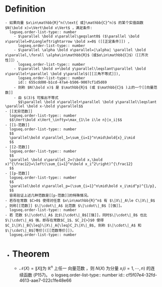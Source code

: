 # Definition
	- 如果向量 $x\in\mathbb{R}^n(\text{ 或}\mathbb{C}^n)$ 的某个实值函数 $N(\bold x)=\Vert\bold x\Vert$ ，满足条件:
	  logseq.order-list-type:: number
		- $\parallel \bold x\parallel\geqslant0$ ($\parallel \bold x\parallel=0\Longleftrightarrow \bold x=0$ ([[正定条件]]) ,
		  logseq.order-list-type:: number
		- $\parallel \alpha \bold x\parallel=|\alpha| \parallel \bold x\parallel,\forall \alpha\in\mathbb{R}$（或$α\in\mathbb{C}$）（[[齐次性]]）,
		  logseq.order-list-type:: number
		- $\parallel \bold x+\bold y\parallel\leqslant\parallel \bold x\parallel+\parallel \bold y\parallel$([[三角不等式]]),
		  logseq.order-list-type:: number
		  id:: 655cdd00-b1cd-47a4-b506-9007cf1d5d69
		- 则称 $N(\bold x)$ 是 $\mathbb{R}$ (或 $\mathbb{C}$ )上的一个[[向量范数]]
		- 由 $(3)$ 可推出不等式
		  $$\parallel \bold x\parallel+\parallel \bold y\parallel\leqslant \parallel \bold x-\bold y\parallel$$
	- [[无穷范数]]
	  logseq.order-list-type:: number
	  $$\Vert\bold x\Vert_\infty=\max_{1\le i\le n}|x_i|$$
	- [[1-范数]]
	  logseq.order-list-type:: number
	  $$
	  \parallel\bold x\parallel_1=\sum_{i=1}^n\mid\bold{x}_i\mid
	  $$
	- [[2-范数]]
	  logseq.order-list-type:: number
	  $$
	  \parallel \bold x\parallel_2=(\bold x,\bold x)^{\frac12}=\left(\sum_{i=1}^n\bold x_i^2\right)^{\frac12}
	  $$
	- [[p-范数]]
	  logseq.order-list-type:: number
	  $$
	  \parallel\bold x\parallel_p=(\sum_{i=1}^n\mid\bold x_i\mid^p)^{1/p},
	  $$
	  容易验证上述几种范数是[[p-范数]]的特殊情况。
	- 若存在常数 $C>0$ 使得对任意 $x\in\mathbb{R}^n$ 有 $\|X\|_A\le C\|X\|_B$ , 则称[[范数]] $\|\cdot\|_A$ 比范数 $\|\cdot\|_B$ [[强]]。
	  logseq.order-list-type:: number
	- 若 范数 $\|\cdot\|_A$ 比$\|\cdot\|_B$[[强]]，同时$\|\cdot\|_B$ 也比$\|\cdot\|_A$ 强，即存在常数$C_1$、$C_2{>}$0 使得$C_1\|X\|_B{\leq}\|X\|_A{\leq}C_2\|X\|_B$, 则称 $\|\cdot\|_A$ 和$\|\cdot\|_B$[等价]([[范数等价]])。
	  logseq.order-list-type:: number
- # Theorem
	- $\mathcal{N}(X)=\|X\|$为 $\mathbb{R}^n$ 上任一 向量范数 ，则 $N(X)$ 为分量 $x_i(i=1,\cdots,n)$ 的连续函数 (P157)。 o
	  logseq.order-list-type:: number
	  id:: cf5f07e4-32fd-4613-aae7-022c1fe48e66
